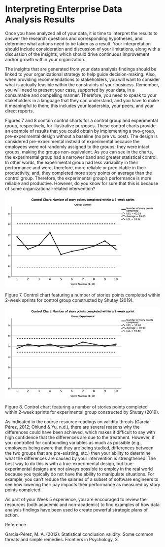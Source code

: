 # Interpreting Enterprise Data Analysis Results

Once you have analyzed all of your data, it is time to interpret the results to answer the research questions and corresponding hypotheses, and determine what actions need to be taken as a result.  Your interpretation should include consideration and discussion of your limitations, along with a discussion of the insights, which should drive continuous improvement and/or growth within your organization.

The insights that are generated from your data analysis findings should be linked to your organizational strategy to help guide decision-making. Also, when providing recommendations to stakeholders, you will want to consider what is actually feasible within the constraints of your business. Remember, you will need to present your case, supported by your data, in a consumable and compelling manner.  Therefore, you need to speak to your stakeholders in a language that they can understand, and you have to make it meaningful to them; this includes your leadership, your peers, and your direct reports.

Figures 7 and 8 contain control charts for a control group and experimental group, respectively, for illustrative purposes. These control charts provide an example of results that you could obtain by implementing a two-group, pre-experimental design without a baseline (no pre vs. post).  The design is considered pre-experimental instead of experimental because the employees were not randomly assigned to the groups; they were intact groups, making the groups non-equivalent.  As you can see in the charts, the experimental group had a narrower band and greater statistical control.  In other words, the experimental group had less variability in their performance and were, therefore, more reliable or predictable in their productivity, and, they completed more story points on average than the control group.  Therefore, the experimental group’s performance is more reliable and productive.  However, do you know for sure that this is because of some organizational-related intervention?

![fig7.png](fig7.png)

Figure 7. Control chart featuring a number of stories points completed within 2-week sprints for control group constructed by Shutay (2019).

![fig8.png](fig8.png)

Figure 8. Control chart featuring a number of stories points completed within 2-week sprints for experimental group constructed by Shutay (2019).

As indicated in the course resource readings on validity threats (García-Pérez, 2012; Ohlund & Yu, n.d.), there are several reasons why the differences could have been achieved, which makes it difficult to say with high confidence that the differences are due to the treatment.  However, if you controlled for confounding variables as much as possible (e.g., employees being aware that they are being studied, differences between the two groups that are pre-existing, etc.) then your ability to determine what the differences are caused by your intervention is strengthened.  The best way to do this is with a true-experimental design, but true-experimental designs are not always possible to employ in the real world because you typically do not have the ability to manipulate situations.  For example, you can’t reduce the salaries of a subset of software engineers to see how lowering their pay impacts their performance as measured by story points completed.

As part of your Week 5 experience, you are encouraged to review the resources (both academic and non-academic) to find examples of how data analysis findings have been used to create powerful strategic plans of action. 

Reference

García-Pérez, M. A. (2012). Statistical conclusion validity: Some common threats and simple remedies. Frontiers in Psychology, 3.
